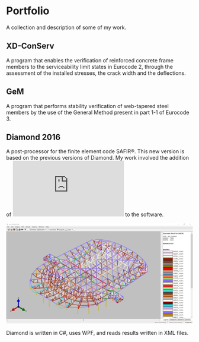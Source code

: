# Portfolio
A collection and description of some of my work.

## XD-ConServ
A program that enables the verification of reinforced concrete frame members to the serviceability limit states in Eurocode 2, through the assessment of the installed stresses, the crack width and the deflections.



## GeM
A program that performs stability verification of web-tapered steel members by the use of the General Method present in part 1-1 of Eurocode 3.



## Diamond 2016
A post-processor for the finite element code SAFIR®. This new version is based on the previous versions of Diamond. My work involved the addition of ![new features](https://raw.githubusercontent.com/jdromeiro/Portfolio/master/New_features_DIAMOND.pdf) to the software.

![new features](https://raw.githubusercontent.com/jdromeiro/Portfolio/master/Diamond.png)

Diamond is written in C#, uses WPF, and reads results written in XML files.
